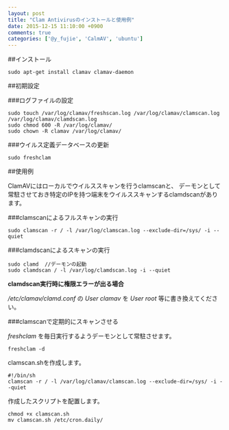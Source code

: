 ```yaml
---
layout: post
title: "Clam Antivirusのインストールと使用例"
date: 2015-12-15 11:10:00 +0900
comments: true
categories: ['@y_fujie', 'CalmAV', 'ubuntu']
---
```



##インストール

```
sudo apt-get install clamav clamav-daemon
```

##初期設定

###ログファイルの設定

```
sudo touch /var/log/clamav/freshscan.log /var/log/clamav/clamscan.log /var/log/clamav/clamdscan.log
sudo chmod 600 -R /var/log/clamav/
sudo chown -R clamav /var/log/clamav/
```

###ウイルス定義データベースの更新

```
sudo freshclam
```

##使用例

ClamAVにはローカルでウイルススキャンを行うclamscanと、
デーモンとして常駐させておき特定のIPを持つ端末をウイルススキャンするclamdscanがあります。

###clamscanによるフルスキャンの実行

```
sudo clamscan -r / -l /var/log/clamscan.log --exclude-dir=/sys/ -i --quiet
```

###clamdscanによるスキャンの実行

```
sudo clamd  //デーモンの起動
sudo clamdscan / -l /var/log/clamdscan.log -i --quiet
```

**clamdscan実行時に権限エラーが出る場合**

*/etc/clamav/clamd.conf* の *User clamav* を *User root* 等に書き換えてください。

###clamscanで定期的にスキャンさせる

*freshclam* を毎日実行するようデーモンとして常駐させます。

```
freshclam -d
```

clamscan.shを作成します。

```
#!/bin/sh
clamscan -r / -l /var/log/clamav/clamscan.log --exclude-dir=/sys/ -i --quiet
```

作成したスクリプトを配置します。

```
chmod +x clamscan.sh
mv clamscan.sh /etc/cron.daily/
```
